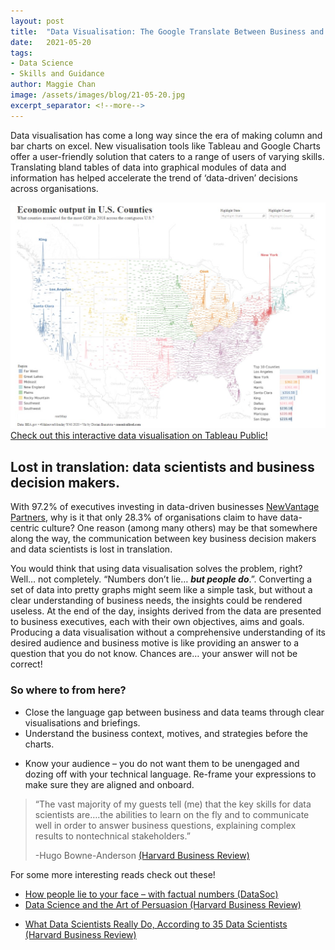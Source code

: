 ```yaml
---
layout: post
title:  "Data Visualisation: The Google Translate Between Business and Data Teams?"
date:   2021-05-20
tags:
- Data Science
- Skills and Guidance
author: Maggie Chan
image: /assets/images/blog/21-05-20.jpg
excerpt_separator: <!--more-->
---
```

Data visualisation has come a long way since the era of making column and bar charts on excel. New visualisation tools like Tableau and Google Charts offer a user-friendly solution that caters to a range of users of varying skills. Translating bland tables of data into graphical modules of data and information has helped accelerate the trend of ‘data-driven’ decisions across organisations.   
<!--more-->


![Economic output in U.S Counties](/assets/images/blog/TableauExample.jpg)
[Check out this interactive data visualisation on Tableau Public!](https://public.tableau.com/en-us/gallery/economic-output-us-counties?tab=featured&topic=capability-maps)

## Lost in translation: data scientists and business decision makers.

With 97.2% of executives investing in data-driven businesses [NewVantage Partners](https://www.tcs.com/content/dam/tcs-bts/pdf/insights/Big-Data-Executive-Survey-2019-Findings-Updated-010219-1.pdf), why is it that only 28.3%  of organisations claim to have data-centric culture?  One reason (among many others) may be that somewhere along the way, the communication between key business decision makers and data scientists is lost in translation.

You would think that using data visualisation solves the problem, right? Well… not completely. “Numbers don’t lie… ***but people do***.”. Converting a set of data into pretty graphs might seem like a simple task, but without a clear understanding of business needs, the insights could be rendered useless. At the end of the day, insights derived from the data are presented to business executives, each with their own objectives, aims and goals. Producing a data visualisation without a comprehensive understanding of its desired audience and business motive is like providing an answer to a question that you do not know. Chances are… your answer will not be correct!

### So where to from here?
* Close the language gap between business and data teams through clear visualisations and briefings.
* Understand the business context, motives, and strategies before the charts.
- Know your audience – you do not want them to be unengaged and dozing off with your technical language. Re-frame your expressions to make sure they are aligned and onboard.

> “The vast majority of my guests tell (me) that the key skills for data scientists are….the abilities to learn on the fly and to communicate well in order to answer business questions, explaining complex results to nontechnical stakeholders.”
>
> -Hugo Bowne-Anderson [(Harvard Business Review)](https://hbr.org/2018/08/what-data-scientists-really-do-according-to-35-data-scientists)  

For some more interesting reads check out these!
* [How people lie to your face – with factual numbers (DataSoc)](https://unswdata.com/blog/2020/08/17/how-to-lie-with-statistics/)
* [Data Science and the Art of Persuasion (Harvard Business Review)](https://hbr.org/2019/01/data-science-and-the-art-of-persuasion)
- [What Data Scientists Really Do, According to 35 Data Scientists (Harvard Business Review)](https://hbr.org/2018/08/what-data-scientists-really-do-according-to-35-data-scientists)
